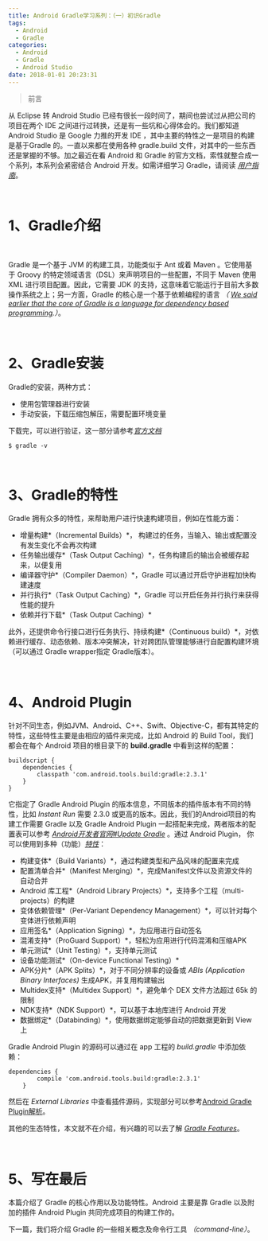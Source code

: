 ```yaml
---
title: Android Gradle学习系列：（一）初识Gradle
tags:
  - Android
  - Gradle
categories:
  - Android
  - Gradle
  - Android Studio
date: 2018-01-01 20:23:31
---
```


>前言

从 Eclipse 转 Android Studio 已经有很长一段时间了，期间也尝试过从把公司的项目在两个 IDE 之间进行过转换，还是有一些坑和心得体会的。我们都知道 Android Studio 是 Google 力推的开发 IDE ，其中主要的特性之一是项目的构建是基于Gradle 的。一直以来都在使用各种 gradle.build 文件，对其中的一些东西还是掌握的不够。加之最近在看 Android 和 Gradle 的官方文档，索性就整合成一个系列，本系列会紧密结合 Android 开发。如需详细学习 Gradle，请阅读 [*用户指南*](https://docs.gradle.org/current/userguide/userguide.html)。

<!--- more --->

<br/>

# 1、Gradle介绍

<br/>

Gradle 是一个基于 JVM 的构建工具，功能类似于 Ant 或着 Maven 。它使用基于 Groovy 的特定领域语言（DSL）来声明项目的一些配置，不同于 Maven 使用 XML 进行项目配置。因此，它需要 JDK 的支持，这意味着它能运行于目前大多数操作系统之上；另一方面，Gradle 的核心是一个基于依赖编程的语言 *（ [We said earlier that the core of Gradle is a language for dependency based programming](https://docs.gradle.org/current/userguide/build_lifecycle.html#sec:project_evaluation).）*。

<br/>

# 2、Gradle安装

Gradle的安装，两种方式：

- 使用包管理器进行安装
- 手动安装，下载压缩包解压，需要配置环境变量

下载完，可以进行验证，这一部分请参考[*官方文档*](https://gradle.org/install/)
```
$ gradle -v
```

<br/>

# 3、Gradle的特性

Gradle 拥有众多的特性，来帮助用户进行快速构建项目，例如在性能方面：
- 增量构建*（Incremental Builds）*， 构建过的任务，当输入、输出或配置没有发生变化不会再次构建
- 任务输出缓存*（Task Output Caching）*，任务构建后的输出会被缓存起来，以便复用
- 编译器守护*（Compiler Daemon）*，Gradle 可以通过开启守护进程加快构建速度
- 并行执行*（Task Output Caching）*，Gradle 可以开启任务并行执行来获得性能的提升
- 依赖并行下载*（Task Output Caching）*

此外，还提供命令行接口进行任务执行、持续构建*（Continuous build）*，对依赖进行缓存、动态依赖、版本冲突解决，针对跨团队管理能够进行自配置构建环境（可以通过 Gradle wrapper指定 Gradle版本）。

<br/>

# 4、Android Plugin

针对不同生态，例如JVM、Android、C++、Swift、Objective-C，都有其特定的特性，这些特性主要是由相应的插件来完成，比如 Android 的 Build Tool，我们都会在每个 Android 项目的根目录下的 **build.gradle** 中看到这样的配置：

```
buildscript {
    dependencies {
        classpath 'com.android.tools.build:gradle:2.3.1'
    }
}
```
它指定了 Gradle Android Plugin 的版本信息，不同版本的插件版本有不同的特性，比如 *Instant Run* 需要 2.3.0 或更高的版本。因此，我们的Android项目的构建工作需要 Gradle 以及 Gradle Android Plugin 一起搭配来完成，两者版本的配置表可以参考 [*Android开发者官网#Update Gradle*](https://developer.android.google.cn/studio/releases/gradle-plugin.html#updating-plugin) 。通过 Android Plugin， 你可以使用到多种（功能）[*特性*](https://gradle.org/features/#android-applications)：
- 构建变体*（Build Variants）*，通过构建类型和产品风味的配置来完成
- 配置清单合并*（Manifest Merging）*，完成Manifest文件以及资源文件的自动合并
- Android 库工程*（Android Library Projects）*，支持多个工程（multi-projects）的构建
- 变体依赖管理*（Per-Variant Dependency Management）*，可以针对每个变体进行依赖声明
- 应用签名*（Application Signing）*，为应用进行自动签名
- 混淆支持*（ProGuard Support）*，轻松为应用进行代码混淆和压缩APK
- 单元测试*（Unit Testing）*，支持单元测试
- 设备功能测试*（On-device Functional Testing）*
- APK分片*（APK Splits）*，对于不同分辨率的设备或 *ABIs (Application Binary Interfaces)* 生成APK，并复用构建输出
- Multidex支持*（Multidex Support）*，避免单个 DEX 文件方法超过 65k 的限制
- NDK支持*（NDK Support）*，可以基于本地库进行 Android 开发
- 数据绑定*（Databinding）*，使用数据绑定能够自动的把数据更新到 View 上

Gradle Android Plugin 的源码可以通过在 app 工程的 *build.gradle* 中添加依赖：
```
dependencies {
        compile 'com.android.tools.build:gradle:2.3.1'
    }
```
然后在 *External Libraries* 中查看插件源码，实现部分可以参考[Android Gradle Plugin解析](http://blog.csdn.net/qq_23012315/article/details/74230956)。

其他的生态特性，本文就不在介绍，有兴趣的可以去了解 [*Gradle Features*](https://gradle.org/features/)。

<br/>

# 5、写在最后

本篇介绍了 Gradle 的核心作用以及功能特性。Android 主要是靠 Gradle 以及附加的插件 Android Plugin 共同完成项目的构建工作的。

下一篇，我们将介绍 Gradle 的一些相关概念及命令行工具 *（command-line）*。

<br/>


